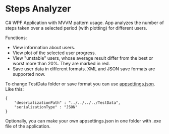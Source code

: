 # Steps Analyzer

C# WPF Application with MVVM pattern usage.
App analyzes the number of steps taken over a selected period (with plotting) for different users.

Functions:
- View information about users.
- View plot of the selected user progress.
- View "unstable" users, whose average result differ from the best or worst more than 20%. They are marked in red.
- Save user data in different formats. XML and JSON save formats are supported now.

To change TestData folder or save format you can use [appsettings.json](https://github.com/Sassiq/StepsAnalyzerWPF/blob/master/StepsAnalyzer.Presentation/appsettings.json).
Like this:
```
{
	"deserializationPath" : "../../../../TestData",
	"serializationType" : "JSON"
}
```
Optionally, you can make your own appsettings.json in one folder with .exe file of the application.
